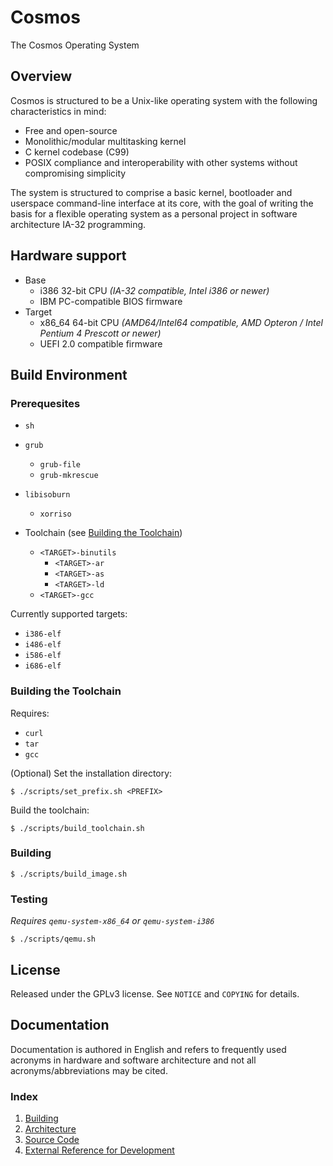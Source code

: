 # Cosmos

The Cosmos Operating System

## Overview

Cosmos is structured to be a Unix-like operating system with the following characteristics in mind:

- Free and open-source
- Monolithic/modular multitasking kernel
- C kernel codebase (C99)
- POSIX compliance and interoperability with other systems without compromising simplicity

The system is structured to comprise a basic kernel, bootloader and userspace command-line interface at its core, with the goal of writing the basis for a flexible operating system as a personal project in software architecture IA-32 programming.

## Hardware support

- Base
    - i386 32-bit CPU *(IA-32 compatible, Intel i386 or newer)*
    - IBM PC-compatible BIOS firmware
- Target
    - x86_64 64-bit CPU *(AMD64/Intel64 compatible, AMD Opteron / Intel Pentium 4 Prescott or newer)*
    - UEFI 2.0 compatible firmware

## Build Environment

### Prerequesites

- `sh`
- `grub`
    - `grub-file`
    - `grub-mkrescue`
- `libisoburn`
    - `xorriso`
    
- Toolchain (see [Building the Toolchain](###Building-the-Toolchain))
    - `<TARGET>-binutils`
        - `<TARGET>-ar`
        - `<TARGET>-as`
        - `<TARGET>-ld`
    - `<TARGET>-gcc`

Currently supported targets:

- `i386-elf`
- `i486-elf`
- `i586-elf`
- `i686-elf`

### Building the Toolchain

Requires:

- `curl`
- `tar`
- `gcc`

(Optional) Set the installation directory:

`$ ./scripts/set_prefix.sh <PREFIX>`

Build the toolchain:

`$ ./scripts/build_toolchain.sh`

### Building

`$ ./scripts/build_image.sh`

### Testing

*Requires `qemu-system-x86_64` or `qemu-system-i386`*

`$ ./scripts/qemu.sh`

## License

Released under the GPLv3 license. See `NOTICE` and `COPYING` for details.

## Documentation

Documentation is authored in English and refers to frequently used acronyms in hardware and software architecture and not all acronyms/abbreviations may be cited.

### Index

1. [Building](doc/build.md)
2. [Architecture](doc/architecture.md)
3. [Source Code](doc/source.md)
4. [External Reference for Development](doc/reference.md)